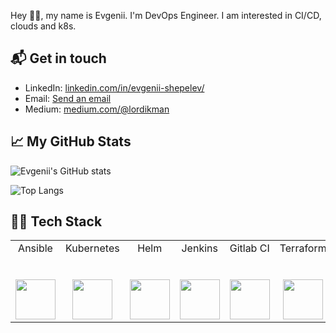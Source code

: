 Hey 👋🏻, my name is Evgenii.
I'm DevOps Engineer. I am interested in CI/CD, clouds and k8s.

## 📬 Get in touch
- LinkedIn: [linkedin.com/in/evgenii-shepelev/](http://linkedin.com/in/evgenii-shepelev/)
- Email: [Send an email](mailto:lordikman@gmail.com.com)
- Medium: [medium.com/@lordikman](http://medium.com/@lordikman)


## &#x1f4c8; My GitHub Stats
![Evgenii's GitHub stats](https://github-readme-stats.vercel.app/api?username=lordikman&theme=dark&show_icons=true&hide_border=true)

![Top Langs](https://github-readme-stats.vercel.app/api/top-langs/?username=lordikman&layout=compact&hide_border=true&theme=dark)

## 👨‍💻 Tech Stack

<table>
  <tbody>
    <tr valign="top">
      <td width="12.5%" align="center">
        <span>Ansible</span><br><br><br>
        <img height="64px" src="https://cdn.svgporn.com/logos/ansible.svg">
      </td>
      <td width="12.5%" align="center">
        <span>Kubernetes</span><br><br><br>
        <img height="64px" src="https://cdn.svgporn.com/logos/kubernetes.svg">
      </td>
      <td width="12.5%" align="center">
        <span>Helm</span><br><br><br>
        <img height="64px" src="https://cdn.svgporn.com/logos/helm.svg">
      </td>
      <td width="12.5%" align="center">
        <span>Jenkins</span><br><br><br>
        <img height="64px" src="https://cdn.svgporn.com/logos/jenkins.svg">
      </td>
      <td width="12.5%" align="center">
        <span>Gitlab CI</span><br><br><br>
        <img height="64px" src="https://cdn.svgporn.com/logos/gitlab.svg">
      </td>
      <td width="12.5%" align="center">
        <span>Terraform</span><br><br><br>
        <img height="64px" src="https://cdn.svgporn.com/logos/terraform.svg">
      </td>
      <td width="12.5%" align="center">
        <span>Python</span><br><br><br>
        <img height="64px" src="https://cdn.svgporn.com/logos/python.svg">
      </td>
        <td width="12.5%" align="center">
        <span>Docker</span><br><br><br>
        <img height="64px" src="https://cdn.svgporn.com/logos/docker.svg">
        </td>
    </tr>
      </tbody>
</table>
